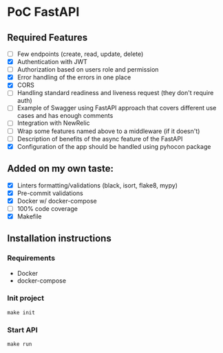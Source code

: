 # PoC FastAPI

## Required Features
- [ ] Few endpoints (create, read, update, delete)
- [x] Authentication with JWT
- [ ] Authorization based on users role and permission
- [x] Error handling of the errors in one place
- [x] CORS
- [ ] Handling standard readiness and liveness request (they don't require auth)
- [ ] Example of Swagger using FastAPI approach that covers different use cases and has enough comments
- [ ] Integration with NewRelic
- [ ] Wrap some features named above to a middleware (if it doesn't)
- [ ] Description of benefits of the async feature of the FastAPI
- [x] Configuration of the app should be handled using pyhocon package

## Added on my own taste:
- [x] Linters formatting/validations (black, isort, flake8, mypy)
- [x] Pre-commit validations
- [x] Docker w/ docker-compose
- [ ] 100% code coverage
- [x] Makefile

## Installation instructions
### Requirements
- Docker
- docker-compose

### Init project
```shell
make init
```

### Start API
```shell
make run
```
